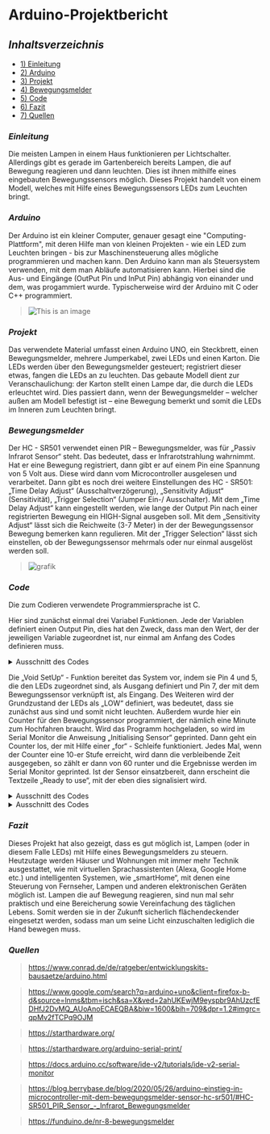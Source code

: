 # **Arduino-Projektbericht** 

## **_Inhaltsverzeichnis_** 
- [1) Einleitung](#einleitung)
- [2) Arduino](#arduino)
- [3) Projekt](#projekt) 
- [4) Bewegungsmelder](#bewegungsmelder)
- [5) Code](#code) 
- [6) Fazit](#fazit) 
- [7) Quellen](#quellen) 

### _Einleitung_
Die meisten Lampen in einem Haus funktionieren per Lichtschalter. Allerdings gibt es gerade im Gartenbereich bereits Lampen, die auf Bewegung reagieren und dann leuchten. Dies ist ihnen mithilfe eines eingebauten Bewegungssensors möglich. Dieses Projekt handelt von einem Modell, welches mit Hilfe eines Bewegungssensors LEDs zum Leuchten bringt. 

### _Arduino_ 
Der Arduino ist ein kleiner Computer, genauer gesagt eine "Computing-Plattform", mit deren Hilfe man von kleinen Projekten - wie ein LED zum Leuchten bringen - bis zur Maschinensteuerung alles mögliche programmieren und machen kann. Den Arduino kann man als Steuersystem verwenden, mit dem man Abläufe automatisieren kann. Hierbei sind die Aus- und Eingänge (OutPut Pin und InPut Pin) abhängig von einander und dem, was progammiert wurde. Typischerweise wird der Arduino mit C oder C++ programmiert. 
> ![This is an image](https://m.media-amazon.com/images/I/51txW1iicVL._AC_.jpg)

### _Projekt_
Das verwendete Material umfasst einen Arduino UNO, ein Steckbrett, einen Bewegungsmelder, mehrere Jumperkabel, zwei LEDs und einen Karton. Die LEDs werden über den Bewegungsmelder gesteuert; registriert dieser etwas, fangen die LEDs an zu leuchten. Das gebaute Modell dient zur Veranschaulichung: der Karton stellt einen Lampe dar, die durch die LEDs erleuchtet wird. Dies passiert dann, wenn der Bewegungsmelder – welcher außen am Modell befestigt ist – eine Bewegung bemerkt und somit die LEDs im Inneren zum Leuchten bringt. 

### _Bewegungsmelder_ 
Der HC - SR501 verwendet einen PIR – Bewegungsmelder, was für „Passiv Infrarot Sensor“ steht. Das bedeutet, dass er Infrarotstrahlung wahrnimmt. Hat er eine Bewegung registriert, dann gibt er auf einem Pin eine Spannung von 5 Volt aus. Diese wird dann vom Microcontroller ausgelesen und verarbeitet. Dann gibt es noch drei weitere Einstellungen des HC - SR501: „Time Delay Adjust“ (Ausschaltverzögerung), „Sensitivity Adjust“ (Sensitivität), „Trigger Selection“ (Jumper Ein-/ Ausschalter). 
Mit dem „Time Delay Adjust“ kann eingestellt werden, wie lange der Output Pin nach einer registrierten Bewegung ein HIGH-Signal ausgeben soll. 
Mit dem „Sensitivity Adjust“ lässt sich die Reichweite (3-7 Meter) in der der Bewegungssensor Bewegung bemerken kann regulieren. 
Mit der „Trigger Selection“ lässt sich einstellen, ob der Bewegungssensor mehrmals oder nur einmal ausgelöst werden soll. 
> ![grafik](https://user-images.githubusercontent.com/111414662/230464502-99120b94-535f-42a9-ac18-902fdde69b81.png)


### _Code_ 
Die zum Codieren verwendete Programmiersprache ist C. 

Hier sind zunächst einmal drei Variabel Funktionen. Jede der Variablen definiert einen Output Pin, dies hat den Zweck, dass man den Wert, der der jeweiligen Variable zugeordnet ist, nur einmal am Anfang des Codes definieren muss.  

<details>
	<summary>Ausschnitt des Codes</summary>
	
```J
  
 const int LED1 = 5; // Die LED1 (blau) ist an Pin 5 angeschlossen
const int bewegung = 7; //  Der Bewegungssensor an Pin 7 
const int LED2 = 4; // Die LED2 (grün) ist an Pin 4 angeschlossen  
  
  ```	
</details> 


Die „Void SetUp“ - Funktion bereitet das System vor, indem sie Pin 4 und 5, die den LEDs zugeordnet sind, als Ausgang definiert und Pin 7, der mit dem Bewegungssensor verknüpft ist, als Eingang. 
Des Weiteren wird der Grundzustand der LEDs als „LOW“ definiert, was bedeutet, dass sie zunächst aus sind und somit nicht leuchten. 
Außerdem wurde hier ein Counter für den Bewegungssensor programmiert, der nämlich eine Minute zum Hochfahren braucht. Wird das Programm hochgeladen, so wird im Serial Monitor die Anweisung „Initialising Sensor“ geprinted. Dann geht ein Counter los, der mit Hilfe einer „for“ - Schleife funktioniert. Jedes Mal, wenn der Counter eine 10-er Stufe erreicht, wird dann die verbleibende Zeit ausgegeben, so zählt er dann von 60 runter und die Ergebnisse werden im Serial Monitor geprinted. Ist der Sensor einsatzbereit, dann erscheint die Textzeile „Ready to use“, mit der eben dies signalisiert wird. 

<details>
	<summary>Ausschnitt des Codes</summary>
	
```J

void setup() {
  Serial.begin(9600); 
  pinMode(LED1, OUTPUT); // Pin 5 dient als Ausgang
  pinMode(LED2, OUTPUT); // Pin 4 dient als Ausgang
  pinMode(bewegung, INPUT); // Pin 7 als Eingang
  digitalWrite(LED1, LOW); // Grundzustand: aus 
  digitalWrite(LED2, LOW); // Grundzustand: aus 
  Serial.println("Initialising Sensor!"); // wird geprinted 
  for(int i = 0; i<=60;i++ ){ //Wiederholung: 60 mal; i = Zähler, der bis 60 hochzählt
    if(i%10 == 0) { // wenn der Zähler eine 10-er-Stufe erreicht hat, wird die verbleibende Zeit ausgegeben (10, 20 etc.)
      Serial.print(60-i);
      Serial.println(" Sekunden verbleibend."); // wird ausgegeben 

    }
    delay(1000);


  }
  Serial.println("Ready to use!"); // wenn der Zähler durch ist und somit der Sensor initialisiert ist, dann ist der Sensor einsatzbereit 
}	
	
```	
</details> 
	
	
<details>
	<summary>Ausschnitt des Codes</summary>
	
```J
	

void loop() {
  int bewegungsstatus = digitalRead(bewegung); // liest die Ausgabe des Bewegungssensors (1 = Bewegung; 0 = keine Bewegung)
  Serial.println(bewegungsstatus);
  delay(1000); // 1 Sekunde Pause 
  if (bewegungsstatus == HIGH) // Nimmt der Sensor eine Bewegung war, werden die LEDS auf den Status "High" gesetzt. 
  { 
    digitalWrite(LED1, HIGH); 
    digitalWrite(LED2, HIGH);                    
    
  } 
  else                
  { 
    digitalWrite(LED1, LOW); // Nimmt der Sensor nichts war, verbleibt der LED1 in seinem Zustand
    digitalWrite(LED2, LOW);
  } 
}	
	
```	
</details> 

### _Fazit_ 

Dieses Projekt hat also gezeigt, dass es gut möglich ist, Lampen (oder in diesem Falle LEDs) mit Hilfe eines Bewegungsmelders zu steuern. Heutzutage werden Häuser und Wohnungen mit immer mehr Technik ausgestattet, wie mit virtuellen Sprachassistenten (Alexa, Google Home etc.) und intelligenten Systemen, wie „smartHome“, mit denen eine Steuerung von Fernseher, Lampen und anderen elektronischen Geräten möglich ist. 
Lampen die auf Bewegung reagieren, sind nun mal sehr praktisch und eine Bereicherung sowie Vereinfachung des täglichen Lebens. Somit werden sie in der Zukunft sicherlich flächendeckender eingesetzt werden, sodass man um seine Licht einzuschalten lediglich die Hand bewegen muss. 
	
### _Quellen_
> https://www.conrad.de/de/ratgeber/entwicklungskits-bausaetze/arduino.html

>https://www.google.com/search?q=arduino+uno&client=firefox-b-d&source=lnms&tbm=isch&sa=X&ved=2ahUKEwjM9eyspbr9AhUzcfEDHfJ2DvMQ_AUoAnoECAEQBA&biw=1600&bih=709&dpr=1.2#imgrc=qpMv2fTCPq9OJM
	
> https://starthardware.org/
	
> https://starthardware.org/arduino-serial-print/
	
> https://docs.arduino.cc/software/ide-v2/tutorials/ide-v2-serial-monitor
	
> https://blog.berrybase.de/blog/2020/05/26/arduino-einstieg-in-microcontroller-mit-dem-bewegungsmelder-sensor-hc-sr501/#HC-SR501_PIR_Sensor_-_Infrarot_Bewegungsmelder
	
> https://funduino.de/nr-8-bewegungsmelder	
